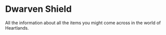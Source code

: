 # Dwarven Shield


All the information about all the items you might come across in the world of Heartlands.

